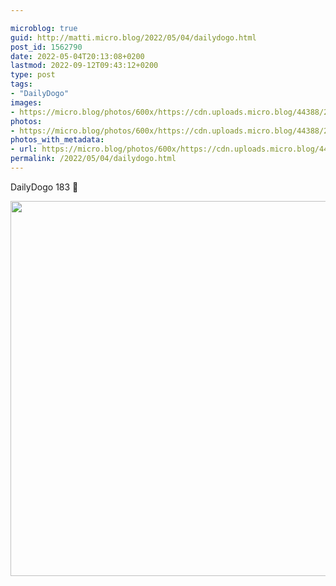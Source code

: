 ```yaml
---

microblog: true
guid: http://matti.micro.blog/2022/05/04/dailydogo.html
post_id: 1562790
date: 2022-05-04T20:13:08+0200
lastmod: 2022-09-12T09:43:12+0200
type: post
tags:
- "DailyDogo"
images:
- https://micro.blog/photos/600x/https://cdn.uploads.micro.blog/44388/2022/0b1ea2f65a.jpg
photos:
- https://micro.blog/photos/600x/https://cdn.uploads.micro.blog/44388/2022/0b1ea2f65a.jpg
photos_with_metadata:
- url: https://micro.blog/photos/600x/https://cdn.uploads.micro.blog/44388/2022/0b1ea2f65a.jpg
permalink: /2022/05/04/dailydogo.html
---
```

DailyDogo 183 🐶

<img src="/media/uploads/2022/0b1ea2f65a.jpg" width="600" height="600" alt="" />
